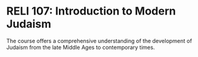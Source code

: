 # RELI 107: Introduction to Modern Judaism

The course offers a comprehensive understanding of the development of Judaism from the late Middle Ages to contemporary times.